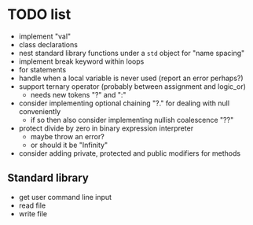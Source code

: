 # TODO list

* implement "val"
* class declarations
* nest standard library functions under a `std` object for "name spacing"
* implement break keyword within loops
* for statements
* handle when a local variable is never used (report an error perhaps?)
* support ternary operator (probably between assignment and logic_or)
    * needs new tokens "?" and ":"
* consider implementing optional chaining "?." for dealing with null conveniently
    * if so then also consider implementing nullish coalescence "??"
* protect divide by zero in binary expression interpreter
    * maybe throw an error?
    * or should it be "Infinity"
* consider adding private, protected and public modifiers for methods

## Standard library

* get user command line input
* read file
* write file
